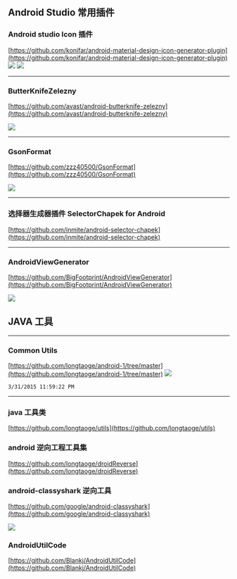 
## Android Studio 常用插件 ##

### Android studio Icon 插件 ###
[https://github.com/konifar/android-material-design-icon-generator-plugin](https://github.com/konifar/android-material-design-icon-generator-plugin)
![](https://raw.githubusercontent.com/konifar/android-material-design-icon-generator-plugin/master/docs/capture.gif)
![](https://raw.githubusercontent.com/konifar/android-material-design-icon-generator-plugin/master/docs/install.png)

----------

### ButterKnifeZelezny ###

[https://github.com/avast/android-butterknife-zelezny](https://github.com/avast/android-butterknife-zelezny)

![](https://github.com/avast/android-butterknife-zelezny/raw/master/img/zelezny_animated.gif)

----------

### GsonFormat ###

[https://github.com/zzz40500/GsonFormat](https://github.com/zzz40500/GsonFormat)


![](https://camo.githubusercontent.com/58ec4123a6e05600b12424c4d6365e9f849b7fc8/687474703a2f2f75706c6f61642d696d616765732e6a69616e7368752e696f2f75706c6f61645f696d616765732f3136363836362d343536323162646161646161313737632e706e67)


----------

### 选择器生成器插件 SelectorChapek for Android ###
[https://github.com/inmite/android-selector-chapek](https://github.com/inmite/android-selector-chapek)


----------



### AndroidViewGenerator ###


[https://github.com/BigFootprint/AndroidViewGenerator](https://github.com/BigFootprint/AndroidViewGenerator)

![](https://github.com/BigFootprint/AndroidViewGenerator/raw/master/resources/demoB.gif)
















## JAVA 工具 ##



----------

### Common Utils  ###
[https://github.com/longtaoge/android-1/tree/master](https://github.com/longtaoge/android-1/tree/master)
![](https://github.com/longtaoge/android-1/blob/master/utils.gif)

	3/31/2015 11:59:22 PM
----------
### java 工具类 ###
[https://github.com/longtaoge/utils](https://github.com/longtaoge/utils)


### android 逆向工程工具集 ###

[https://github.com/longtaoge/droidReverse](https://github.com/longtaoge/droidReverse)




### android-classyshark 逆向工具 ###


[https://github.com/google/android-classyshark](https://github.com/google/android-classyshark)


![](https://github.com/google/android-classyshark/raw/master/Resources/ClassySharkAnimated.gif)



### AndroidUtilCode ###
[https://github.com/Blankj/AndroidUtilCode](https://github.com/Blankj/AndroidUtilCode)

